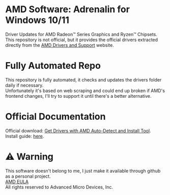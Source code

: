# AMD Software: Adrenalin for Windows 10/11
Driver Updates for AMD Radeon™ Series Graphics and Ryzen™ Chipsets.\
This repository is not official, but it provides the official drivers extracted directly from the [AMD Drivers and Support](https://www.amd.com/en/support) website.
# Fully Automated Repo
This repository is fully automated, it checks and updates the drivers folder daily if necessary.\
Unfortunately it's based on web scraping and could end up broken if AMD's frontend changes, I'll try to support it until there's a better alternative.
# Official Documentation
Official download: [Get Drivers with AMD Auto-Detect and Install Tool](https://www.amd.com/en/support). \
Install guide: [here](https://www.amd.com/en/support/kb/faq/rsx2-install). 
# :warning: Warning 
This software doesn't belong to me, I just make it available through github as a personal project. \
[AMD EULA](https://www.amd.com/en/support/amd-software-eula) \
All rights reserved to Advanced Micro Devices, Inc.

